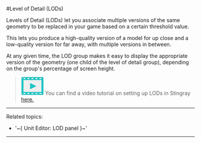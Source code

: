 #Level of Detail (LODs)

Levels of Detail (LODs) let you associate multiple versions of the same geometry to be replaced in your game based on a certain threshold value.

This lets you produce a high-quality version of a model for up close and a low-quality version for far away, with multiple versions in between.

At any given time, the LOD group makes it easy to display the appropriate version of the geometry (one child of the level of detail group), depending on the group's percentage of screen height.

> ![](../images/icon_video.png) You can find a video tutorial on setting up LODs in Stingray <a href="http://area.autodesk.com/learning/setting-up-levels-of-detail" target="_blank">here.</a>

---
Related topics:
- '~{ Unit Editor: LOD panel }~'
---
